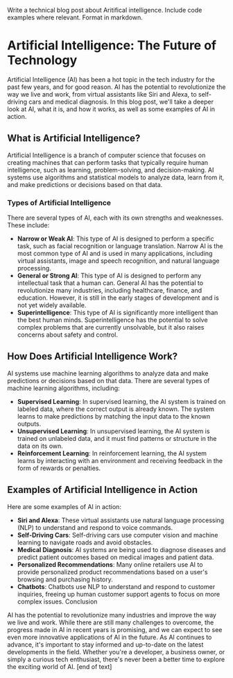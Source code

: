  Write a technical blog post about Aritifical intelligence. Include code examples where relevant. Format in markdown.
# Artificial Intelligence: The Future of Technology

Artificial Intelligence (AI) has been a hot topic in the tech industry for the past few years, and for good reason. AI has the potential to revolutionize the way we live and work, from virtual assistants like Siri and Alexa, to self-driving cars and medical diagnosis. In this blog post, we'll take a deeper look at AI, what it is, and how it works, as well as some examples of AI in action.
## What is Artificial Intelligence?

Artificial Intelligence is a branch of computer science that focuses on creating machines that can perform tasks that typically require human intelligence, such as learning, problem-solving, and decision-making. AI systems use algorithms and statistical models to analyze data, learn from it, and make predictions or decisions based on that data.
### Types of Artificial Intelligence

There are several types of AI, each with its own strengths and weaknesses. These include:

* **Narrow or Weak AI**: This type of AI is designed to perform a specific task, such as facial recognition or language translation. Narrow AI is the most common type of AI and is used in many applications, including virtual assistants, image and speech recognition, and natural language processing.
* **General or Strong AI**: This type of AI is designed to perform any intellectual task that a human can. General AI has the potential to revolutionize many industries, including healthcare, finance, and education. However, it is still in the early stages of development and is not yet widely available.
* **Superintelligence**: This type of AI is significantly more intelligent than the best human minds. Superintelligence has the potential to solve complex problems that are currently unsolvable, but it also raises concerns about safety and control.
## How Does Artificial Intelligence Work?


AI systems use machine learning algorithms to analyze data and make predictions or decisions based on that data. There are several types of machine learning algorithms, including:

* **Supervised Learning**: In supervised learning, the AI system is trained on labeled data, where the correct output is already known. The system learns to make predictions by matching the input data to the known outputs.
* **Unsupervised Learning**: In unsupervised learning, the AI system is trained on unlabeled data, and it must find patterns or structure in the data on its own.
* **Reinforcement Learning**: In reinforcement learning, the AI system learns by interacting with an environment and receiving feedback in the form of rewards or penalties.
## Examples of Artificial Intelligence in Action





Here are some examples of AI in action:





* **Siri and Alexa**: These virtual assistants use natural language processing (NLP) to understand and respond to voice commands.
* **Self-Driving Cars**: Self-driving cars use computer vision and machine learning to navigate roads and avoid obstacles.
* **Medical Diagnosis**: AI systems are being used to diagnose diseases and predict patient outcomes based on medical images and patient data.
* **Personalized Recommendations**: Many online retailers use AI to provide personalized product recommendations based on a user's browsing and purchasing history.
* **Chatbots**: Chatbots use NLP to understand and respond to customer inquiries, freeing up human customer support agents to focus on more complex issues.
Conclusion



AI has the potential to revolutionize many industries and improve the way we live and work. While there are still many challenges to overcome, the progress made in AI in recent years is promising, and we can expect to see even more innovative applications of AI in the future. As AI continues to advance, it's important to stay informed and up-to-date on the latest developments in the field. Whether you're a developer, a business owner, or simply a curious tech enthusiast, there's never been a better time to explore the exciting world of AI. [end of text]


